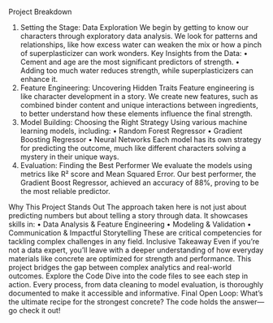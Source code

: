 Project Breakdown
1. Setting the Stage: Data Exploration
We begin by getting to know our characters through exploratory data analysis. We look for patterns and relationships, like how excess water can weaken the mix or how a pinch of superplasticizer can work wonders.
Key Insights from the Data:
•	Cement and age are the most significant predictors of strength.
•	Adding too much water reduces strength, while superplasticizers can enhance it.
2. Feature Engineering: Uncovering Hidden Traits
Feature engineering is like character development in a story. We create new features, such as combined binder content and unique interactions between ingredients, to better understand how these elements influence the final strength.
3. Model Building: Choosing the Right Strategy
Using various machine learning models, including:
•	Random Forest Regressor
•	Gradient Boosting Regressor
•	Neural Networks 
Each model has its own strategy for predicting the outcome, much like different characters solving a mystery in their unique ways.
4. Evaluation: Finding the Best Performer
We evaluate the models using metrics like R² score and Mean Squared Error. Our best performer, the Gradient Boost Regressor, achieved an accuracy of 88%, proving to be the most reliable predictor.

Why This Project Stands Out
The approach taken here is not just about predicting numbers but about telling a story through data. It showcases skills in:
•	Data Analysis & Feature Engineering
•	Modeling & Validation
•	Communication & Impactful Storytelling
These are critical competencies for tackling complex challenges in any field.
 Inclusive Takeaway
Even if you’re not a data expert, you’ll leave with a deeper understanding of how everyday materials like concrete are optimized for strength and performance. This project bridges the gap between complex analytics and real-world outcomes.
Explore the Code
Dive into the code files to see each step in action. Every process, from data cleaning to model evaluation, is thoroughly documented to make it accessible and informative.
Final Open Loop: What’s the ultimate recipe for the strongest concrete? The code holds the answer—go check it out!

